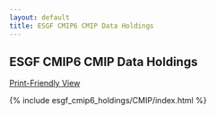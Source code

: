 ```yaml
---
layout: default
title: ESGF CMIP6 CMIP Data Holdings
---
```


## ESGF CMIP6 CMIP Data Holdings

[Print-Friendly View](print_view.html)

{% include esgf_cmip6_holdings/CMIP/index.html %}
